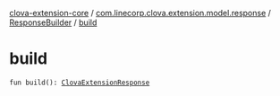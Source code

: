[clova-extension-core](../../index.md) / [com.linecorp.clova.extension.model.response](../index.md) / [ResponseBuilder](index.md) / [build](./build.md)

# build

`fun build(): `[`ClovaExtensionResponse`](../-clova-extension-response/index.md)